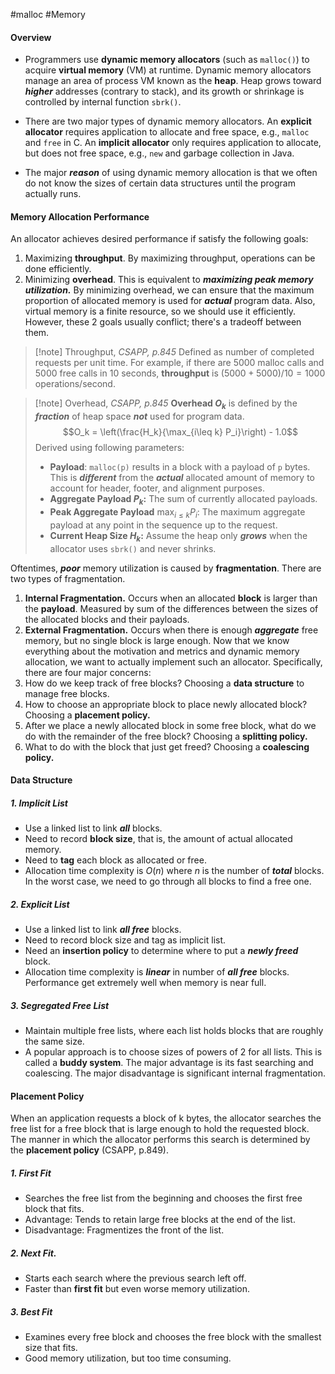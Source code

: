 #malloc #Memory 
#### Overview
- Programmers use **dynamic memory allocators** (such as `malloc()`) to acquire **virtual memory** (VM) at runtime. Dynamic memory allocators manage an area of process VM known as the **heap**. Heap grows toward ***higher*** addresses (contrary to stack), and its growth or shrinkage is controlled by internal function `sbrk()`. 

- There are two major types of dynamic memory allocators. An **explicit allocator** requires application to allocate and free space, e.g., `malloc` and `free` in C. An **implicit allocator** only requires application to allocate, but does not free space, e.g., `new` and garbage collection in Java.

- The major ***reason*** of using dynamic memory allocation is that we often do not know the sizes of certain data structures until the program actually runs. 

#### Memory Allocation Performance
An allocator achieves desired performance if satisfy the following goals:
1. Maximizing **throughput**. By maximizing throughput, operations can be done efficiently. 
2. Minimizing **overhead**. This is equivalent to ***maximizing peak memory utilization.*** By minimizing overhead, we can ensure that the maximum proportion of allocated memory is used for ***actual*** program data. Also, virtual memory is a finite resource, so we should use it efficiently.
However, these 2 goals usually conflict; there's a tradeoff between them.

>[!note] Throughput, *CSAPP, p.845*
>Defined as number of completed requests per unit time. For example, if there are 5000 malloc calls and 5000 free calls in 10 seconds, **throughput** is $(5000+5000)/10 = 1000$ operations/second.

>[!note] Overhead, *CSAPP, p.845*
>**Overhead $O_k$​** is defined by the ***fraction*** of heap space ***not*** used for program data. $$O_k = \left(\frac{H_k}{\max_{i\leq k} P_i}\right) - 1.0$$
>Derived using following parameters:
>- **Payload**: `malloc(p)` results in a block with a payload of `p` bytes. This is ***different*** from the ***actual*** allocated amount of memory to account for header, footer, and alignment purposes.
>- **Aggregate Payload $P_k$:** The sum of currently allocated payloads.
>- **Peak Aggregate Payload** $\max_{i\leq k} P_i$: The maximum aggregate payload at any point in the sequence up to the request.
>- **Current Heap Size $H_k$​:** Assume the heap only ***grows*** when the allocator uses `sbrk()` and never shrinks.

Oftentimes, ***poor*** memory utilization is caused by **fragmentation**. There are two types of fragmentation.

1. **Internal Fragmentation.** Occurs when an allocated **block** is larger than the **payload**. Measured by sum of the differences between the sizes of the allocated blocks and their payloads.
2. **External Fragmentation.** Occurs when there is enough ***aggregate*** free memory, but no single block is large enough.
Now that we know everything about the motivation and metrics and dynamic memory allocation, we want to actually implement such an allocator. Specifically, there are four major concerns:
1. How do we keep track of free blocks? Choosing a **data structure** to manage free blocks. 
2. How to choose an appropriate block to place newly allocated block? Choosing a **placement policy.**
3. After we place a newly allocated block in some free block, what do we do with the remainder of the free block? Choosing a **splitting policy.**
4. What to do with the block that just get freed? Choosing a **coalescing policy.** 

#### Data Structure
##### 1. Implicit List
- Use a linked list to link ***all*** blocks.
- Need to record **block size**, that is, the amount of actual allocated memory. 
- Need to **tag** each block as allocated or free.
- Allocation time complexity is $O(n)$ where $n$ is the number of ***total*** blocks. In the worst case, we need to go through all blocks to find a free one.
##### 2. Explicit List
- Use a linked list to link ***all free*** blocks.
- Need to record block size and tag as implicit list.
- Need an **insertion policy** to determine where to put a ***newly freed*** block.
- Allocation time complexity is ***linear*** in number of ***all free*** blocks. Performance get extremely well when memory is near full.
##### 3. Segregated Free List
- Maintain multiple free lists, where each list holds blocks that are roughly the same size. 
- A popular approach is to choose sizes of powers of 2 for all lists. This is called a **buddy system**. The major advantage is its fast searching and coalescing. The major disadvantage is significant internal fragmentation.
#### Placement Policy
When an application requests a block of k bytes, the allocator searches the free list for a free block that is large enough to hold the requested block. The manner in which the allocator performs this search is determined by the **placement policy** (CSAPP, p.849).
##### 1. First Fit
- Searches the free list from the beginning and chooses the first free block that fits.
- Advantage: Tends to retain large free blocks at the end of the list.
- Disadvantage: Fragmentizes the front of the list.
##### 2. Next Fit. 
- Starts each search where the previous search left off. 
- Faster than **first fit** but even worse memory utilization.
##### 3. Best Fit
- Examines every free block and chooses the free block with the smallest size that fits.
- Good memory utilization, but too time consuming.

